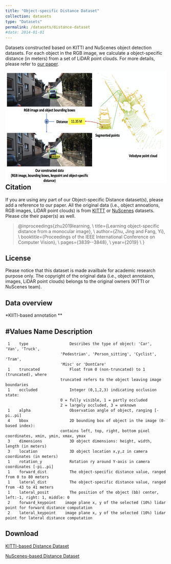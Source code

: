 ```yaml
---
title: "Object-specific Distance Dataset"
collection: datasets
type: "Datasets"
permalink: /datasets/distance-dataset
#date: 2014-01-01
---
```


Datasets constructed based on KITTI and NuScenes object detection datasets. For each object in the RGB image, we calculate a object-specific distance (in meters) from a set of LiDAR point clouds. For more details, please refer to [our paper](https://openaccess.thecvf.com/content_ICCV_2019/papers/Zhu_Learning_Object-Specific_Distance_From_a_Monocular_Image_ICCV_2019_paper.pdf). 

<img src="/images/DistanceDataset.png" alt="drawing" align="left" width="600" height="350"/>  




Citation
--------
If you are using any part of our Object-specific Distance dataset(s), please add a reference to our paper. All the original data (i.e., object annoations, RGB images, LiDAR point clouds) is from [KITTT](http://www.cvlibs.net/datasets/kitti/eval_object.php?obj_benchmark=3d) or [NuScenes](https://www.nuscenes.org) datasets. Please cite their paper(s) as well. 


> @inproceedings{zhu2019learning, \\
>   title={Learning object-specific distance from a monocular image}, \\
>   author={Zhu, Jing and Fang, Yi}, \\
>   booktitle={Proceedings of the IEEE International Conference on Computer Vision}, \\
>   pages={3839--3848}, \\
>   year={2019} \\
> }


License
--------
Please notice that this dataset is made availbale for academic research purpose only. The copyright of the original data (i.e., object annotaion, images, LiDAR point clouds) belongs to the original owners (KITTI or NuScenes team). 


Data overview
-----
*KIITI-based annotation
**

  #Values    Name      		Description
  --------------------------------------------------------------------------------
     1    type          		Describes the type of object: 'Car', 'Van', 'Truck',
                            'Pedestrian', 'Person_sitting', 'Cyclist', 'Tram',
                            'Misc' or 'DontCare'
     1    truncated     		Float from 0 (non-truncated) to 1 (truncated), where
                            truncated refers to the object leaving image boundaries
     1    occluded      		Integer (0,1,2,3) indicating occlusion state:
                            0 = fully visible, 1 = partly occluded
                            2 = largely occluded, 3 = unknown
     1    alpha         		Observation angle of object, ranging [-pi..pi]
     4    bbox          		2D bounding box of object in the image (0-based index):
                            contains left, top, right, bottom pixel coordinates, xmin, ymin, xmax, ymax
     3    dimensions    		3D object dimensions: height, width, length (in meters)
     3    location      		3D object location x,y,z in camera coordinates (in meters)
     1    rotation_y    		Rotation ry around Y-axis in camera coordinates [-pi..pi]
     1    forward_dist  		The object-specific distance value, ranged from 0 to 80 meters
     1    lateral_dist  		The object-specific distance value, ranged from -43 to 41 meters
     1    lateral_posit 		The position of the object (bb) center, left:-1, right: 1, middle: 0
     2    forward_keypoint    image plane x, y of the selected (10%) lidar point for forward distance computation
     2    lateral_keypoint    image plane x, y of the selected (10%) lidar point for lateral distance computation


Download
--------
[KITTI-based Distance Dataset]()

[NuScenes-based Distance Dataset]()



